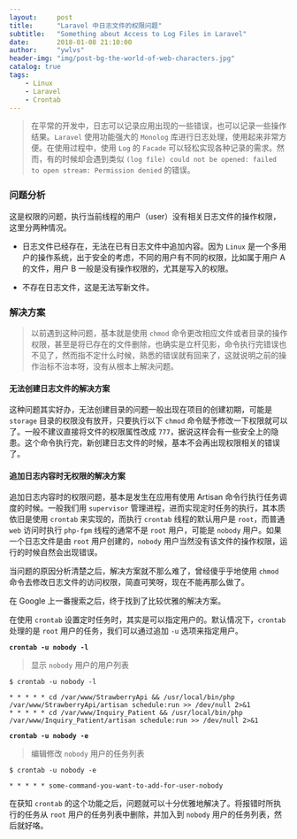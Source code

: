 ```yaml
---
layout:     post
title:      "Laravel 中日志文件的权限问题"
subtitle:   "Something about Access to Log Files in Laravel"
date:       2018-01-08 21:10:00
author:     "ywlvs"
header-img: "img/post-bg-the-world-of-web-characters.jpg"
catalog: true
tags:
    - Linux
    - Laravel
    - Crontab
---
```


>在平常的开发中，日志可以记录应用出现的一些错误，也可以记录一些操作结果。`Laravel` 使用功能强大的 `Monolog` 库进行日志处理，使用起来非常方便。在使用过程中，使用 `Log` 的 `Facade` 可以轻松实现各种记录的需求。然而，有的时候却会遇到类似 `(log file) could not be opened: failed to open stream: Permission denied` 的错误。

### 问题分析

这是权限的问题，执行当前线程的用户（user）没有相关日志文件的操作权限，这里分两种情况。

+ 日志文件已经存在，无法在已有日志文件中追加内容。因为 `Linux` 是一个多用户的操作系统，出于安全的考虑，不同的用户有不同的权限，比如属于用户 A 的文件，用户 B 一般是没有操作权限的，尤其是写入的权限。

+ 不存在日志文件，这是无法写新文件。

### 解决方案

>以前遇到这种问题，基本就是使用 `chmod` 命令更改相应文件或者目录的操作权限，甚至是将已存在的文件删除，也确实是立杆见影，命令执行完错误也不见了，然而指不定什么时候，熟悉的错误就有回来了，这就说明之前的操作治标不治本呀，没有从根本上解决问题。

#### 无法创建日志文件的解决方案

这种问题其实好办，无法创建目录的问题一般出现在项目的创建初期，可能是 `storage` 目录的权限没有放开，只要执行以下 `chmod` 命令赋予修改一下权限就可以了。一般不建议直接将文件的权限属性改成 `777`，据说这样会有一些安全上的隐患。这个命令执行完，新创建日志文件的时候，基本不会再出现权限相关的错误了。

#### 追加日志内容时无权限的解决方案

追加日志内容时的权限问题，基本是发生在应用有使用 Artisan 命令行执行任务调度的时候。一般我们用 `supervisor` 管理进程，进而实现定时任务的执行，其本质依旧是使用 `crontab` 来实现的，而执行 `crontab` 线程的默认用户是 `root`，而普通 `web` 访问时执行 `php-fpm` 线程的通常不是 `root` 用户，可能是 `nobody` 用户。如果一个日志文件是由 `root` 用户创建的，`nobody` 用户当然没有该文件的操作权限，运行的时候自然会出现错误。

当问题的原因分析清楚之后，解决方案就不那么难了，曾经傻乎乎地使用 `chmod` 命令去修改日志文件的访问权限，简直可笑呀，现在不能再那么做了。

在 Google 上一番搜索之后，终于找到了比较优雅的解决方案。

在使用 `crontab` 设置定时任务时，其实是可以指定用户的。默认情况下，`crontab` 处理的是 `root` 用户的任务，我们可以通过追加 `-u` 选项来指定用户。

**`crontab -u nobody -l`**

>显示 `nobody` 用户的用户列表

```shell
$ crontab -u nobody -l

* * * * * cd /var/www/StrawberryApi && /usr/local/bin/php /var/www/StrawberryApi/artisan schedule:run >> /dev/null 2>&1
* * * * * cd /var/www/Inquiry_Patient && /usr/local/bin/php /var/www/Inquiry_Patient/artisan schedule:run >> /dev/null 2>&1
```

**`crontab -u nobody -e`**

>编辑修改 `nobody` 用户的任务列表

```shell
$ crontab -u nobody -e

* * * * * some-command-you-want-to-add-for-user-nobody
```

在获知 `crontab` 的这个功能之后，问题就可以十分优雅地解决了。将报错时所执行的任务从 `root` 用户的任务列表中删除，并加入到 `nobody` 用户的任务列表，然后就好咯。